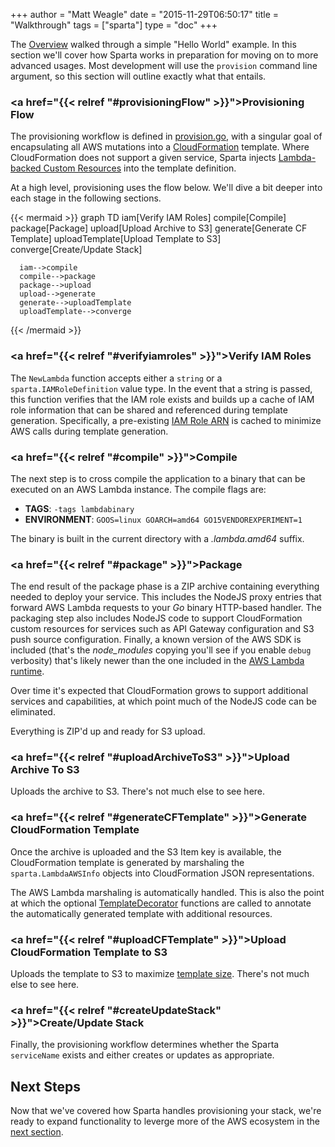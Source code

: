 +++
author = "Matt Weagle"
date = "2015-11-29T06:50:17"
title = "Walkthrough"
tags = ["sparta"]
type = "doc"
+++

The [Overview](/docs/overview) walked through a simple "Hello World" example.  In this section we'll cover how Sparta works in preparation for moving on to more advanced usages.  Most development will use the `provision` command line argument, so this section will outline exactly what that entails.

### <a href="{{< relref "#provisioningFlow" >}}">Provisioning Flow</a>

The provisioning workflow is defined in [provision.go](https://github.com/mweagle/Sparta/blob/master/provision.go), with a singular goal of encapsulating all AWS mutations into a [CloudFormation](http://docs.aws.amazon.com/AWSCloudFormation/latest/UserGuide/Welcome.html) template.  Where CloudFormation does not support a given service, Sparta injects [Lambda-backed Custom Resources](http://docs.aws.amazon.com/AWSCloudFormation/latest/UserGuide/template-custom-resources-lambda.html) into the template definition.

At a high level, provisioning uses the flow below.  We'll dive a bit deeper into each stage in the following sections.

{{< mermaid >}}
    graph TD
      iam[Verify IAM Roles]
      compile[Compile]
      package[Package]
      upload[Upload Archive to S3]
      generate[Generate CF Template]
      uploadTemplate[Upload Template to S3]
      converge[Create/Update Stack]

      iam-->compile
      compile-->package
      package-->upload
      upload-->generate
      generate-->uploadTemplate
      uploadTemplate-->converge
{{< /mermaid >}}

### <a href="{{< relref "#verifyiamroles" >}}">Verify IAM Roles</a>
The `NewLambda` function accepts either a `string` or a `sparta.IAMRoleDefinition` value type.  In the event that a string is passed, this function verifies that the IAM role exists and builds up a cache of IAM role information that can be shared and referenced during template generation. Specifically, a pre-existing [IAM Role ARN](http://docs.aws.amazon.com/IAM/latest/UserGuide/reference_identifiers.html#identifiers-arns) is cached to minimize AWS calls during template generation.

### <a href="{{< relref "#compile" >}}">Compile</a>
The next step is to cross compile the application to a binary that can be executed on an AWS Lambda instance.  The compile flags are:

  * **TAGS**:         `-tags lambdabinary`
  * **ENVIRONMENT**:  `GOOS=linux GOARCH=amd64 GO15VENDOREXPERIMENT=1`

The binary is built in the current directory with a _.lambda.amd64_ suffix.  

### <a href="{{< relref "#package" >}}">Package</a>

The end result of the package phase is a ZIP archive containing everything needed to deploy your service.
This includes the NodeJS proxy entries that forward AWS Lambda requests to your *Go* binary HTTP-based handler.  The packaging step also includes NodeJS code to support CloudFormation custom resources for services such as
API Gateway configuration and S3 push source configuration.  Finally, a known version of the AWS SDK is included (that's the _node_modules_ copying you'll see if you enable `debug` verbosity) that's likely newer than the one included in the [AWS Lambda runtime](https://aws.amazon.com/releasenotes/AWS-Lambda).

Over time it's expected that CloudFormation grows to support additional services and capabilities, at which point much of the NodeJS code can be eliminated.  

Everything is ZIP'd up and ready for S3 upload.

### <a href="{{< relref "#uploadArchiveToS3" >}}">Upload Archive To S3</a>

Uploads the archive to S3.  There's not much else to see here.

### <a href="{{< relref "#generateCFTemplate" >}}">Generate CloudFormation Template</a>

Once the archive is uploaded and the S3 Item key is available, the  CloudFormation template is generated by marshaling the `sparta.LambdaAWSInfo` objects into CloudFormation JSON representations.

The AWS Lambda marshaling is automatically handled.  This is also the point at which the optional [TemplateDecorator](https://github.com/mweagle/Sparta/blob/master/sparta.go#L192) functions are called to annotate the automatically generated template with additional resources.

### <a href="{{< relref "#uploadCFTemplate" >}}">Upload CloudFormation Template to S3</a>

Uploads the template to S3 to maximize [template size](http://docs.aws.amazon.com/AWSCloudFormation/latest/UserGuide/cloudformation-limits.html).  There's not much else to see here.

### <a href="{{< relref "#createUpdateStack" >}}">Create/Update Stack</a>

Finally, the provisioning workflow determines whether the Sparta `serviceName` exists and either creates or updates as appropriate.

## Next Steps

Now that we've covered how Sparta handles provisioning your stack, we're ready to expand functionality to leverge more of the AWS ecosystem in the [next section](/docs/eventsources/).
